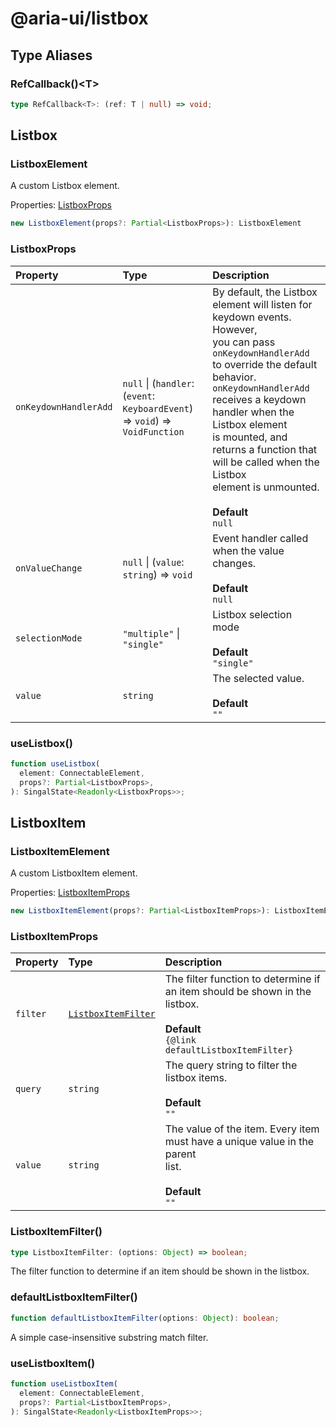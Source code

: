# @aria-ui/listbox

## Type Aliases

### RefCallback()\<T\>

```ts
type RefCallback<T>: (ref: T | null) => void;
```

## Listbox

### ListboxElement

A custom Listbox element.

Properties: [ListboxProps](README.md#listboxprops)

```ts
new ListboxElement(props?: Partial<ListboxProps>): ListboxElement
```

### ListboxProps

| Property | Type | Description |
| :-- | :-- | :-- |
| `onKeydownHandlerAdd` | `null` \| (`handler`: (`event`: `KeyboardEvent`) => `void`) => `VoidFunction` | By default, the Listbox element will listen for keydown events. However,<br />you can pass `onKeydownHandlerAdd` to override the default behavior.<br />`onKeydownHandlerAdd` receives a keydown handler when the Listbox element<br />is mounted, and returns a function that will be called when the Listbox<br />element is unmounted.<br /><br />**Default**<br />`null` |
| `onValueChange` | `null` \| (`value`: `string`) => `void` | Event handler called when the value changes.<br /><br />**Default**<br />`null` |
| `selectionMode` | `"multiple"` \| `"single"` | Listbox selection mode<br /><br />**Default**<br />`"single"` |
| `value` | `string` | The selected value.<br /><br />**Default**<br />`""` |

### useListbox()

```ts
function useListbox(
  element: ConnectableElement,
  props?: Partial<ListboxProps>,
): SingalState<Readonly<ListboxProps>>;
```

## ListboxItem

### ListboxItemElement

A custom ListboxItem element.

Properties: [ListboxItemProps](README.md#listboxitemprops)

```ts
new ListboxItemElement(props?: Partial<ListboxItemProps>): ListboxItemElement
```

### ListboxItemProps

| Property | Type | Description |
| :-- | :-- | :-- |
| `filter` | [`ListboxItemFilter`](README.md#listboxitemfilter) | The filter function to determine if an item should be shown in the listbox.<br /><br />**Default**<br />`{@link defaultListboxItemFilter}` |
| `query` | `string` | The query string to filter the listbox items.<br /><br />**Default**<br />`""` |
| `value` | `string` | The value of the item. Every item must have a unique value in the parent<br />list.<br /><br />**Default**<br />`""` |

### ListboxItemFilter()

```ts
type ListboxItemFilter: (options: Object) => boolean;
```

The filter function to determine if an item should be shown in the listbox.

### defaultListboxItemFilter()

```ts
function defaultListboxItemFilter(options: Object): boolean;
```

A simple case-insensitive substring match filter.

### useListboxItem()

```ts
function useListboxItem(
  element: ConnectableElement,
  props?: Partial<ListboxItemProps>,
): SingalState<Readonly<ListboxItemProps>>;
```
